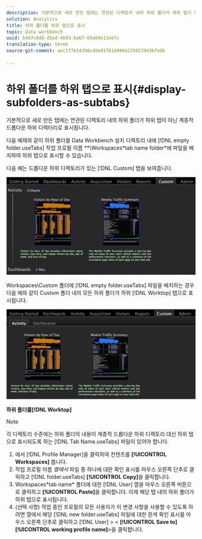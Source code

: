 ```yaml
---
description: 기본적으로 새로 만든 탭에는 연관된 디렉토리 내의 하위 폴더가 하위 탭이 아닌 계층적 드롭다운 하위 디렉터리로 표시됩니다.
solution: Analytics
title: 하위 폴더를 하위 탭으로 표시
topic: Data workbench
uuid: b4d7c6dd-d5ad-4b93-ba67-65a69e11eefc
translation-type: tm+mt
source-git-commit: aec1f7b14198cdde91f61d490a235022943bfedb

---
```



# 하위 폴더를 하위 탭으로 표시{#display-subfolders-as-subtabs}

기본적으로 새로 만든 탭에는 연관된 디렉토리 내의 하위 폴더가 하위 탭이 아닌 계층적 드롭다운 하위 디렉터리로 표시됩니다.

다음 예제와 같이 하위 폴더를 Data Workbench 설치 디렉토리 내에 [!DNL empty folder.useTabs] 작업 프로필 이름 **\Workspaces\*tab name folder*에 파일을 배치하여 하위 탭으로 표시할 수 있습니다.

다음 예는 드롭다운 하위 디렉토리가 있는 [!DNL Custom] 탭을 보여줍니다.

![](assets/client-sub.png)

Workspaces\Custom 폴더에 [!DNL empty folder.useTabs] 파일을 배치하는 경우 다음 예와 같이 Custom 폴더 내의 모든 하위 폴더가 하위 [!DNL Worktop] 탭으로 표시됩니다.

![](assets/client-sub2.png)

**하위 폴더를[!DNL Worktop]**

>[!NOTE]
>
>각 디렉토리 수준에는 하위 폴더의 내용이 계층적 드롭다운 하위 디렉토리 대신 하위 탭으로 표시되도록 하는 [!DNL Tab Name.useTabs] 파일이 있어야 합니다.

1. 에서 [!DNL Profile Manager]을 클릭하여 컨텐츠를 **[!UICONTROL Workspaces]** 봅니다.
1. 작업 프로필 이름 *열에서* 파일 중 하나에 대한 확인 표시를 마우스 오른쪽 단추로 클릭하고 [!DNL folder.useTabs] **[!UICONTROL Copy]**&#x200B;을 클릭합니다.
1. Workspaces\*tab name* 폴더에 대한 [!DNL User] 열을 마우스 오른쪽 버튼으로 클릭하고 **[!UICONTROL Paste]**&#x200B;을 클릭합니다. 이제 해당 탭 내의 하위 폴더가 하위 탭으로 표시됩니다.
1. (선택 사항) 작업 중인 프로필의 모든 사용자가 이 변경 사항을 사용할 수 있도록 하려면 열에서 해당 [!DNL new folder.useTabs] 파일에 대한 흰색 확인 표시를 마우스 오른쪽 단추로 클릭하고 [!DNL User] > &lt; **[!UICONTROL Save to]** **[!UICONTROL working profile name]**>을 클릭합니다.

